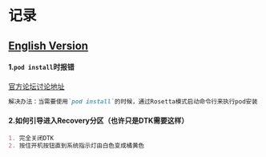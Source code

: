 # 记录
[English Version](https://github.com/jdjingdian/DTK-Usage-Record/blob/master/Record.md)
---
#### 1.`pod install`时报错
[官方论坛讨论地址](https://developer.apple.com/forums/thread/652109)
```markdown
解决办法：当需要使用`pod install`的时候，通过Rosetta模式启动命令行来执行pod安装（按住 Command + I 键然后点击命令行图标，这样子应该就可以正常运行了）
```

#### 2.如何引导进入Recovery分区（也许只是DTK需要这样）
```markdown
1. 完全关闭DTK
2. 按住开机按钮直到系统指示灯由白色变成橘黄色
```